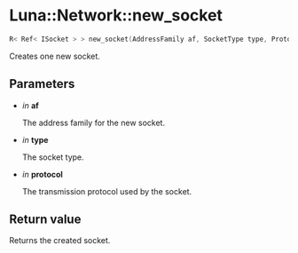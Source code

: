 # Luna::Network::new_socket

```c++
R< Ref< ISocket > > new_socket(AddressFamily af, SocketType type, Protocol protocol)
```

Creates one new socket. 



## Parameters
* *in* **af**

    The address family for the new socket. 

* *in* **type**

    The socket type. 

* *in* **protocol**

    The transmission protocol used by the socket. 

## Return value
Returns the created socket. 

